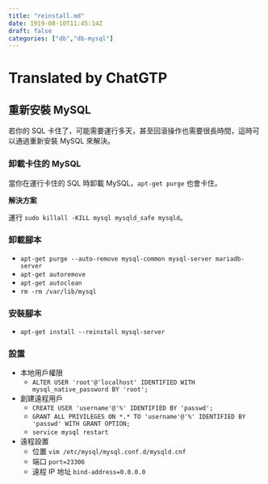```yaml
---
title: "reinstall.md"
date: 1919-08-10T11:45:14Z
draft: false
categories: ["db","db-mysql"]
---
```




# Translated by ChatGTP

## 重新安裝 MySQL

若你的 SQL 卡住了，可能需要運行多天，甚至回滾操作也需要很長時間，這時可以通過重新安裝 MySQL 來解決。

### 卸載卡住的 MySQL

當你在運行卡住的 SQL 時卸載 MySQL，`apt-get purge` 也會卡住。

**解決方案**

運行 `sudo killall -KILL mysql mysqld_safe mysqld`。

### 卸載腳本

* `apt-get purge --auto-remove mysql-common mysql-server mariadb-server`
* `apt-get autoremove`
* `apt-get autoclean`
* `rm -rm /var/lib/mysql`

### 安裝腳本

* `apt-get install --reinstall mysql-server`

### 設置

* 本地用戶權限
    * `ALTER USER 'root'@'localhost' IDENTIFIED WITH mysql_native_password BY 'root';`
* 創建遠程用戶
    * `CREATE USER 'username'@'%' IDENTIFIED BY 'passwd';`
    * `GRANT ALL PRIVILEGES ON *.* TO 'username'@'%' IDENTIFIED BY 'passwd' WITH GRANT OPTION;`
    * `service mysql restart`
* 遠程設置
    * 位置 `vim /etc/mysql/mysql.conf.d/mysqld.cnf`
    * 端口 `port=23306`
    * 遠程 IP 地址 `bind-address=0.0.0.0`